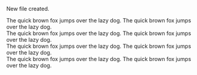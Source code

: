 New file created.

The quick brown fox jumps over the lazy dog.  The quick brown fox jumps over the lazy dog.  
The quick brown fox jumps over the lazy dog.  The quick brown fox jumps over the lazy dog.  
The quick brown fox jumps over the lazy dog.  The quick brown fox jumps over the lazy dog.  
The quick brown fox jumps over the lazy dog.  The quick brown fox jumps over the lazy dog.  
